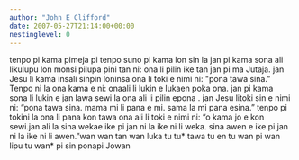 ```yaml
---
author: "John E Clifford"
date: 2007-05-27T21:14:00+00:00
nestinglevel: 0
---
```

tenpo pi kama pimeja pi tenpo suno pi kama lon sin la jan pi kama sona ali likulupu lon monsi pilupa pini tan ni: ona li pilin ike tan jan pi ma Jutaja. jan Jesu li kama insali sinpin loninsa ona li toki e nimi ni: "pona tawa sina.” Tenpo ni la ona kama e ni: onaali li lukin e lukaen poka ona. jan pi kama sona li lukin e jan lawa sewi la ona ali li pilin epona . jan Jesu litoki sin e nimi ni: “pona tawa sina. mama mi li pana e mi. sama la mi pana esina.” tenpo pi tokini la ona li pana kon tawa ona ali li toki e nimi ni: “o kama jo e kon sewi.jan ali la sina wekae ike pi jan ni la ike ni li weka. sina awen e ike pi jan ni la ike ni li awen.”wan wan tan wan luka tu tu\* tawa tu en tu wan pi wan lipu tu wan\* pi sin ponapi Jowan
